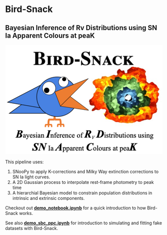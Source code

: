 # Bird-Snack
**B**ayesian **I**nference of **R**v **D**istributions using **SN** Ia **A**pparent **C**olours at pea**K**
---
![Logo](logo/BirdSnackLogo.png)

This pipeline uses:

1) SNooPy to apply K-corrections and Milky Way extinction corrections to SN Ia light curves.
2) A 2D Gaussian process to interpolate rest-frame photometry to peak time
3) A hierarchial Bayesian model to constrain population distributions in intrinsic and extrinsic components.

Checkout out [**demo_notebook.ipynb**](https://github.com/sam-m-ward/birdsnack/blob/dev/demo_notebook.ipynb) for a quick introduction to how Bird-Snack works.

See also [**demo_sbc_ppc.ipynb**](https://github.com/sam-m-ward/birdsnack/blob/dev/demo_sbc_ppc.ipynb) for introduction to simulating and fitting fake datasets with Bird-Snack.
